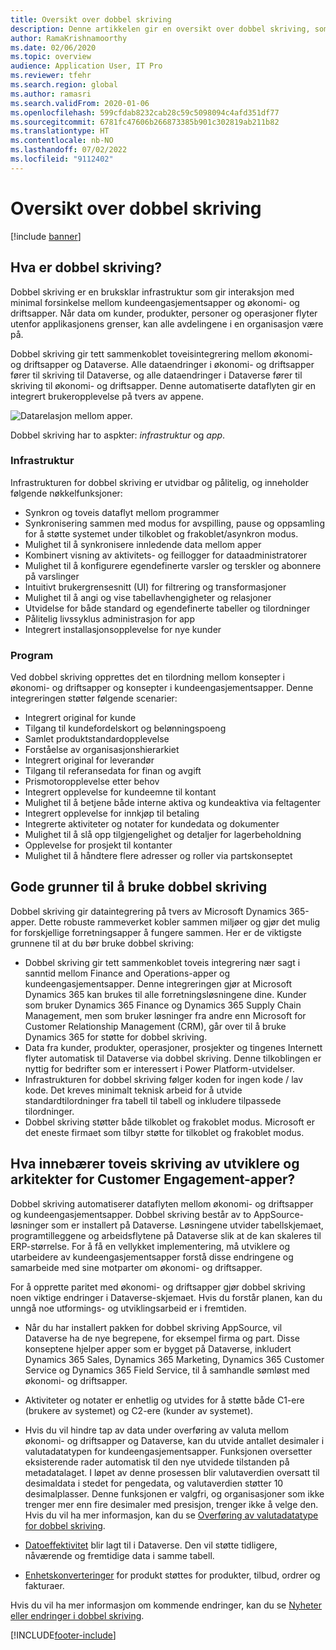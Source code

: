 ```yaml
---
title: Oversikt over dobbel skriving
description: Denne artikkelen gir en oversikt over dobbel skriving, som er en integrert infrastruktur som gir interaksjon med minimal forsinkelse mellom kundeengasjementsapper og økonomi- og driftsapper.
author: RamaKrishnamoorthy
ms.date: 02/06/2020
ms.topic: overview
audience: Application User, IT Pro
ms.reviewer: tfehr
ms.search.region: global
ms.author: ramasri
ms.search.validFrom: 2020-01-06
ms.openlocfilehash: 599cfdab8232cab28c59c5098094c4afd351df77
ms.sourcegitcommit: 6781fc47606b266873385b901c302819ab211b82
ms.translationtype: HT
ms.contentlocale: nb-NO
ms.lasthandoff: 07/02/2022
ms.locfileid: "9112402"
---
```

# <a name="dual-write-overview"></a>Oversikt over dobbel skriving

[!include [banner](../../includes/banner.md)]





## <a name="what-is-dual-write"></a>Hva er dobbel skriving?

Dobbel skriving er en bruksklar infrastruktur som gir interaksjon med minimal forsinkelse mellom kundeengasjementsapper og økonomi- og driftsapper. Når data om kunder, produkter, personer og operasjoner flyter utenfor applikasjonens grenser, kan alle avdelingene i en organisasjon være på.

Dobbel skriving gir tett sammenkoblet toveisintegrering mellom økonomi- og driftsapper og Dataverse. Alle dataendringer i økonomi- og driftsapper fører til skriving til Dataverse, og alle dataendringer i Dataverse fører til skriving til økonomi- og driftsapper. Denne automatiserte dataflyten gir en integrert brukeropplevelse på tvers av appene.

![Datarelasjon mellom apper.](media/dual-write-overview.jpg)

Dobbel skriving har to aspkter: *infrastruktur* og *app*.

### <a name="infrastructure"></a>Infrastruktur

Infrastrukturen for dobbel skriving er utvidbar og pålitelig, og inneholder følgende nøkkelfunksjoner:

+ Synkron og toveis dataflyt mellom programmer
+ Synkronisering sammen med modus for avspilling, pause og oppsamling for å støtte systemet under tilkoblet og frakoblet/asynkron modus.
+ Mulighet til å synkronisere innledende data mellom apper
+ Kombinert visning av aktivitets- og feillogger for dataadministratorer
+ Mulighet til å konfigurere egendefinerte varsler og terskler og abonnere på varslinger
+ Intuitivt brukergrensesnitt (UI) for filtrering og transformasjoner
+ Mulighet til å angi og vise tabellavhengigheter og relasjoner
+ Utvidelse for både standard og egendefinerte tabeller og tilordninger
+ Pålitelig livssyklus administrasjon for app
+ Integrert installasjonsopplevelse for nye kunder

### <a name="application"></a>Program

Ved dobbel skriving opprettes det en tilordning mellom konsepter i økonomi- og driftsapper og konsepter i kundeengasjementsapper. Denne integreringen støtter følgende scenarier:

+ Integrert original for kunde
+ Tilgang til kundefordelskort og belønningspoeng
+ Samlet produktstandardopplevelse
+ Forståelse av organisasjonshierarkiet
+ Integrert original for leverandør
+ Tilgang til referansedata for finan og avgift
+ Prismotoropplevelse etter behov
+ Integrert opplevelse for kundeemne til kontant
+ Mulighet til å betjene både interne aktiva og kundeaktiva via feltagenter
+ Integrert opplevelse for innkjøp til betaling
+ Integrerte aktiviteter og notater for kundedata og dokumenter
+ Mulighet til å slå opp tilgjengelighet og detaljer for lagerbeholdning
+ Opplevelse for prosjekt til kontanter
+ Mulighet til å håndtere flere adresser og roller via partskonseptet


## <a name="top-reasons-to-use-dual-write"></a>Gode grunner til å bruke dobbel skriving

Dobbel skriving gir dataintegrering på tvers av Microsoft Dynamics 365-apper. Dette robuste rammeverket kobler sammen miljøer og gjør det mulig for forskjellige forretningsapper å fungere sammen. Her er de viktigste grunnene til at du bør bruke dobbel skriving:

+ Dobbel skriving gir tett sammenkoblet toveis integrering nær sagt i sanntid mellom Finance and Operations-apper og kundeengasjementsapper. Denne integreringen gjør at Microsoft Dynamics 365 kan brukes til alle forretningsløsningene dine. Kunder som bruker Dynamics 365 Finance og Dynamics 365 Supply Chain Management, men som bruker løsninger fra andre enn Microsoft for Customer Relationship Management (CRM), går over til å bruke Dynamics 365 for støtte for dobbel skriving.
+ Data fra kunder, produkter, operasjoner, prosjekter og tingenes Internett flyter automatisk til Dataverse via dobbel skriving. Denne tilkoblingen er nyttig for bedrifter som er interessert i Power Platform-utvidelser.
+ Infrastrukturen for dobbel skriving følger koden for ingen kode / lav kode. Det kreves minimalt teknisk arbeid for å utvide standardtilordninger fra tabell til tabell og inkludere tilpassede tilordninger.
+ Dobbel skriving støtter både tilkoblet og frakoblet modus. Microsoft er det eneste firmaet som tilbyr støtte for tilkoblet og frakoblet modus.

## <a name="what-does-dual-write-mean-for-developers-and-architects-of-customer-engagement-apps"></a><a id="developer-architect"></a>Hva innebærer toveis skriving av utviklere og arkitekter for Customer Engagement-apper?

Dobbel skriving automatiserer dataflyten mellom økonomi- og driftsapper og kundeengasjementsapper. Dobbel skriving består av to AppSource-løsninger som er installert på Dataverse. Løsningene utvider tabellskjemaet, programtilleggene og arbeidsflytene på Dataverse slik at de kan skaleres til ERP-størrelse. For å få en vellykket implementering, må utviklere og utarbeidere av kundeengasjementsapper forstå disse endringene og samarbeide med sine motparter om økonomi- og driftsapper.

For å opprette paritet med økonomi- og driftsapper gjør dobbel skriving noen viktige endringer i Dataverse-skjemaet. Hvis du forstår planen, kan du unngå noe utformings- og utviklingsarbeid er i fremtiden.

+ Når du har installert pakken for dobbel skriving AppSource, vil Dataverse ha de nye begrepene, for eksempel firma og part. Disse konseptene hjelper apper som er bygget på Dataverse, inkludert Dynamics 365 Sales, Dynamics 365 Marketing, Dynamics 365 Customer Service og Dynamics 365 Field Service, til å samhandle sømløst med økonomi- og driftsapper.

+ Aktiviteter og notater er enhetlig og utvides for å støtte både C1-ere (brukere av systemet) og C2-ere (kunder av systemet).

+ Hvis du vil hindre tap av data under overføring av valuta mellom økonomi- og driftsapper og Dataverse, kan du utvide antallet desimaler i valutadatatypen for kundeengasjementsapper. Funksjonen oversetter eksisterende rader automatisk til den nye utvidede tilstanden på metadatalaget. I løpet av denne prosessen blir valutaverdien oversatt til desimaldata i stedet for pengedata, og valutaverdien støtter 10 desimalplasser. Denne funksjonen er valgfri, og organisasjoner som ikke trenger mer enn fire desimaler med presisjon, trenger ikke å velge den. Hvis du vil ha mer informasjon, kan du se [Overføring av valutadatatype for dobbel skriving](currrency-decimal-places.md).

+ [Datoeffektivitet](../../dev-tools/date-effectivity.md) blir lagt til i Dataverse. Den vil støtte tidligere, nåværende og fremtidige data i samme tabell.

+ [Enhetskonverteringer](../../../../supply-chain/pim/tasks/manage-unit-measure.md) for produkt støttes for produkter, tilbud, ordrer og fakturaer.

Hvis du vil ha mer informasjon om kommende endringer, kan du se [Nyheter eller endringer i dobbel skriving](whats-new-dual-write.md).



[!INCLUDE[footer-include](../../../../includes/footer-banner.md)]

